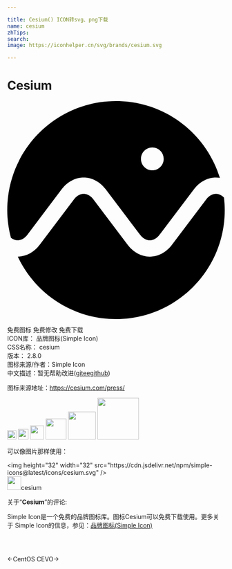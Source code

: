 ```yaml
---

title: Cesium() ICON转svg、png下载
name: cesium
zhTips: 
search: 
image: https://iconhelper.cn/svg/brands/cesium.svg

---
```


# Cesium  <small style="font-size: 60%;font-weight: 100"></small>

<div id="svg" class="svg-wrap">
<svg role="img" viewBox="0 0 24 24" xmlns="http://www.w3.org/2000/svg"><title>Cesium icon</title><path d="M23.0283 10.216c-.3959 0-.7785.22-1.0792.6168l-3.7755 4.994c-.625.8275-1.5128 1.3012-2.4355 1.3012h-.0143c-.9236 0-1.8115-.4737-2.4355-1.3012l-3.7754-4.994c-.2998-.3969-.6823-.6168-1.0802-.6168-.3949 0-.7795.22-1.0781.6168l-3.7765 4.994c-.621.8204-1.4996 1.294-2.414 1.3012C3.088 21.186 7.2113 24 12.0004 24 18.6268 24 24 18.6276 24 12.001c0-.4705-.0338-.9308-.086-1.382-.2638-.2598-.5697-.403-.8857-.403m-7.019-2.5972c-.6936 0-1.2542-.5616-1.2542-1.2541s.5606-1.2541 1.2541-1.2541c.6925 0 1.254.5616 1.254 1.254s-.5615 1.2542-1.254 1.2542M12.0005 0C5.3732 0 0 5.3714 0 12.001c0 1.0536.1504 2.0704.406 3.0463.2272.175.4788.2762.7366.2762.3979 0 .7804-.2189 1.0812-.6138l3.7754-4.996c.623-.8285 1.5129-1.3021 2.4335-1.3021.9226 0 1.8095.4736 2.4355 1.3021l3.6323 4.8037.1565.1923c.2997.3939.6812.6107 1.074.6138.3918-.003.7743-.22 1.072-.6138l.1595-.1923 3.6323-4.8037c.624-.8285 1.5118-1.3021 2.4335-1.3021.1462 0 .2935.0163.4367.0388C21.9522 3.5557 17.3922 0 12.0005 0"/></svg>
</div>
<detail full-name='cesium'></detail>

<div class="detail-page">
<p>
<span><span class="badge-success badge">免费图标</span> <span class="badge-success badge">免费修改</span>  <span class="badge-success badge">免费下载</span> </span>
<br/>
<span>
ICON库：
<span class="badge-secondary badge">品牌图标(Simple Icon)</span> 
</span>
<br/>
<span>
CSS名称：
<span class="badge-secondary badge">cesium</span> 
</span>

<br/>
<span>
版本：
<span class="badge-secondary badge">2.8.0</span> 
</span>
<br/>
<span>图标来源/作者：<span class="badge-light badge">Simple Icon</span></span> 
<br/>
<span class="zh-detail">中文描述：暂无<span class="help-link"><span>帮助改进</span>(<a href="https://gitee.com/liuwave/icon-helper/edit/master/json/brands/cesium.json" target="_blank" rel="noopener noreferrer">gitee</a><a href="https://github.com/liuwave/icon-helper/edit/master/json/brands/cesium.json" target="_blank" rel="noopener noreferrer">github</a></span>)</span><br/>
</p>
</div><div class="description description alert alert-light"><p>图标来源地址：<a href="https://cesium.com/press/" target="_blank" rel="noopener noreferrer">https://cesium.com/press/</a></p></div>
<div class="alert alert-dark">
<img height="21" width="21" src="https://cdn.jsdelivr.net/npm/simple-icons@latest/icons/cesium.svg" />
<img height="24" width="24" src="https://cdn.jsdelivr.net/npm/simple-icons@latest/icons/cesium.svg" />
<img height="32" width="32" src="https://cdn.jsdelivr.net/npm/simple-icons@latest/icons/cesium.svg" />
<img height="48" width="48" src="https://cdn.jsdelivr.net/npm/simple-icons@latest/icons/cesium.svg" />
<img height="64" width="64" src="https://cdn.jsdelivr.net/npm/simple-icons@latest/icons/cesium.svg" />
<img height="96" width="96" src="https://cdn.jsdelivr.net/npm/simple-icons@latest/icons/cesium.svg" />

</div>
<div>
  <p>可以像图片那样使用：    
  </p>
  <div class="alert alert-primary" style="font-size: 14px">
    &lt;img height="32" width="32" src="https://cdn.jsdelivr.net/npm/simple-icons@latest/icons/cesium.svg" /&gt;
    <copy-btn content='<img height="32" width="32" src="https://cdn.jsdelivr.net/npm/simple-icons@latest/icons/cesium.svg" />'></copy-btn>
  </div>
  <div class="alert alert-secondary">
    <img height="32" width="32" src="https://cdn.jsdelivr.net/npm/simple-icons@latest/icons/cesium.svg" />cesium
    <copy-btn content="cesium" btn-title="复制图标名称"></copy-btn>
  </div>
</div>
<div class="icon-detail__container">
<p>关于“<b>Cesium</b>”的评论:</p>
</div>
<Vssue title="关于“Cesium”的评论" />
<div><p>Simple Icon是一个免费的品牌图标库。图标Cesium可以免费下载使用。更多关于  Simple Icon的信息，参见：<a target="_blank" href="https://iconhelper.cn/brands.html">品牌图标(Simple Icon)</a>
</p></div>


<div style="padding:2rem 0 " class="page-nav"><p class="inner"><span class="prev">←<router-link to="/icon/centos.html">CentOS</router-link></span> <span class="next"><router-link to="/icon/cevo.html">CEVO</router-link>→</span></p></div>
